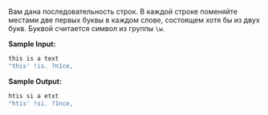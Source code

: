 Вам дана последовательность строк.
В каждой строке поменяйте местами две первых буквы в каждом слове, состоящем хотя бы из двух букв.
Буквой считается символ из группы `\w`.

__Sample Input:__
```sh
this is a text
"this' !is. ?n1ce,
```

__Sample Output:__
```sh
htis si a etxt
"htis' !si. ?1nce,
```
